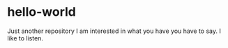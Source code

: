 # hello-world
Just another repository
I am interested in what you have you have to say. I like to listen. 
